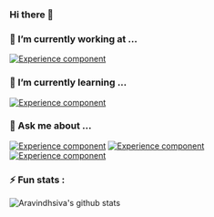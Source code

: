 ### Hi there 👋

### 🔭 I’m currently working at ...
[![Experience component](https://readme-components.vercel.app/api?component=experience&company=cratosys)](https://aravindhsiva.github.io)
### 🌱 I’m currently learning ...
[![Experience component](https://readme-components.vercel.app/api?component=experience&company=angular)](https://aravindhsiva.github.io)
<!--- 👯 I’m looking to collaborate on ...
- 🤔 I’m looking for help with ... -->
### 💬 Ask me about ...
[![Experience component](https://readme-components.vercel.app/api?component=experience&company=angular)](https://github.com/angular)
[![Experience component](https://readme-components.vercel.app/api?component=experience&company=react)](https://github.com/react)
[![Experience component](https://readme-components.vercel.app/api?component=experience&company=java)](https://github.com/java)
<!--- 📫 How to reach me: ...
- 😄 Pronouns: ...-->
### ⚡ Fun stats : 
![Aravindhsiva's github stats](https://github-readme-stats.vercel.app/api?username=Aravindhsiva&show_icons=true&theme=radical)
